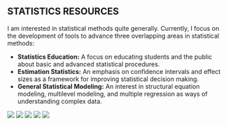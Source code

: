 ## STATISTICS RESOURCES

I am interested in statistical methods quite generally. Currently, I focus on the development of tools to advance three overlapping areas in statistical methods:

- **Statistics Education:** A focus on educating students and the public about basic and advanced statistical procedures.
- **Estimation Statistics:** An emphasis on confidence intervals and effect sizes as a framework for improving statistical decision making.
- **General Statistical Modeling:** An interest in structural equation modeling, multilevel modeling, and multiple regression as ways of understanding complex data.

[![](https://img.shields.io/badge/CODE-R-informational?style=flat-square)](https://www.r-project.org)
[![](https://img.shields.io/badge/SOFTWARE-jamovi-informational?style=flat-square)](https://www.jamovi.org/)
[![](https://img.shields.io/badge/SOFTWARE-JASP-informational?style=flat-square)](https://jasp-stats.org/)
[![](https://img.shields.io/badge/SOFTWARE-SPSS-informational?style=flat-square)](https://www.ibm.com/products/spss-statistics)
[![](https://img.shields.io/badge/SOFTWARE-EXCEL-informational?style=flat-square)](https://www.microsoft.com/en-us/microsoft-365/excel)

<!--

![](https://img.shields.io/badge/<WORD_ON_LEFT>-<WORD_ON_RIGHT>-informational?style=flat&logo=<LOGO_NAME>&logoColor=white&color=2bbc8a)

![](https://img.shields.io/badge/<WORD_ON_LEFT>-<WORD_ON_RIGHT>-informational?style=flat&logo=data:image/svg%2bxml;base64,<BASE64_DATA>)

-->

<!--
**cwendorf/cwendorf** is a ✨ _special_ ✨ repository because its `README.md` (this file) appears on your GitHub profile.

Here are some ideas to get you started:

- 🔭 I’m currently working on ...
- 🌱 I’m currently learning ...
- 👯 I’m looking to collaborate on ...
- 🤔 I’m looking for help with ...
- 💬 Ask me about ...
- 📫 How to reach me: ...
- 😄 Pronouns: ...
- ⚡ Fun fact: ...
-->
